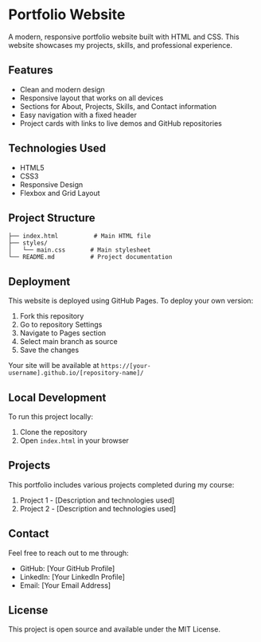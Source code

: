 # Portfolio Website

A modern, responsive portfolio website built with HTML and CSS. This website showcases my projects, skills, and professional experience.

## Features

- Clean and modern design
- Responsive layout that works on all devices
- Sections for About, Projects, Skills, and Contact information
- Easy navigation with a fixed header
- Project cards with links to live demos and GitHub repositories

## Technologies Used

- HTML5
- CSS3
- Responsive Design
- Flexbox and Grid Layout

## Project Structure

```
├── index.html          # Main HTML file
├── styles/
│   └── main.css       # Main stylesheet
└── README.md          # Project documentation
```

## Deployment

This website is deployed using GitHub Pages. To deploy your own version:

1. Fork this repository
2. Go to repository Settings
3. Navigate to Pages section
4. Select main branch as source
5. Save the changes

Your site will be available at `https://[your-username].github.io/[repository-name]/`

## Local Development

To run this project locally:

1. Clone the repository
2. Open `index.html` in your browser

## Projects

This portfolio includes various projects completed during my course:

1. Project 1 - [Description and technologies used]
2. Project 2 - [Description and technologies used]

## Contact

Feel free to reach out to me through:
- GitHub: [Your GitHub Profile]
- LinkedIn: [Your LinkedIn Profile]
- Email: [Your Email Address]

## License

This project is open source and available under the MIT License.